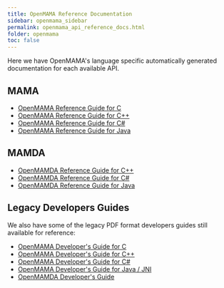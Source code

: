 ```yaml
---
title: OpenMAMA Reference Documentation
sidebar: openmama_sidebar
permalink: openmama_api_reference_docs.html
folder: openmama
toc: false
---
```


Here we have OpenMAMA's language specific automatically generated documentation for each available API.

## MAMA

* [OpenMAMA Reference Guide for C](reference/mama/c/index_files)
* [OpenMAMA Reference Guide for C++](reference/mama/cpp/index_classes)
* [OpenMAMA Reference Guide for C#](reference/mama/cs/index_classes)
* [OpenMAMA Reference Guide for Java](reference/mama/java/index_classes)

## MAMDA

* [OpenMAMDA Reference Guide for C++](reference/mamda/cpp/index_classes)
* [OpenMAMDA Reference Guide for C#](reference/mamda/cs/index_classes)
* [OpenMAMDA Reference Guide for Java](reference/mamda/java/index_classes)

## Legacy Developers Guides

We also have some of the legacy PDF format developers guides still available for reference:

* [OpenMAMA Developer's Guide for C](assets/files/OpenMAMA%20Developer%27s%20Guide%20C.pdf)
* [OpenMAMA Developer's Guide for C++](assets/files/OpenMAMA%20Developers%20Guide%20C%2B%2B.pdf)
* [OpenMAMA Developer's Guide for C#](assets/files//OpenMAMA%20Developers%20Guide%20C-Sharp.pdf)
* [OpenMAMA Developer's Guide for Java / JNI](assets/files//OpenMAMA%20Developers%20Guide%20JNI.pdf)
* [OpenMAMDA Developer's Guide](assets/files/OpenMAMDA%20Developers%20Guide.pdf)